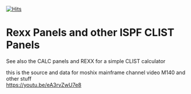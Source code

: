 [![Hits](https://hits.seeyoufarm.com/api/count/incr/badge.svg?url=https%3A%2F%2Fgithub.com%2Fmoshix%2Frexxpanels&count_bg=%2379C83D&title_bg=%23555555&icon=&icon_color=%23E7E7E7&title=hits&edge_flat=false)](https://hits.seeyoufarm.com)
# Rexx Panels and other ISPF CLIST Panels

See also the CALC panels and REXX for a simple CLIST calculator 

this is the source and data for moshix mainframe channel video M140 and other stuff  
https://youtu.be/eA3rvZwU7e8

